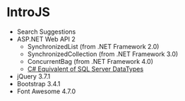 # IntroJS
+ Search Suggestions
+ ASP.NET Web API 2
  + SynchronizedList<T> (from .NET Framework 2.0)
  + SynchronizedCollection<T> (from .NET Framework 3.0)
  + ConcurrentBag<T> (from .NET Framework 4.0)
  + [C# Equivalent of SQL Server DataTypes](https://stackoverflow.com/questions/425389/c-sharp-equivalent-of-sql-server-datatypes)
+ jQuery 3.7.1
+ Bootstrap 3.4.1
+ Font Awesome 4.7.0
